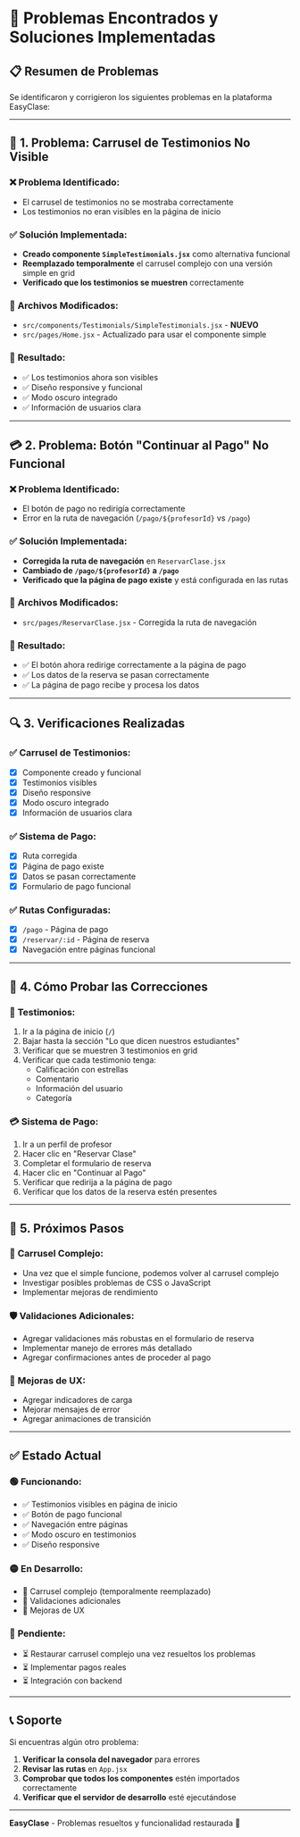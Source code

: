 # 🔧 Problemas Encontrados y Soluciones Implementadas

## 📋 Resumen de Problemas

Se identificaron y corrigieron los siguientes problemas en la plataforma EasyClase:

---

## 🎠 **1. Problema: Carrusel de Testimonios No Visible**

### ❌ **Problema Identificado:**
- El carrusel de testimonios no se mostraba correctamente
- Los testimonios no eran visibles en la página de inicio

### ✅ **Solución Implementada:**
- **Creado componente `SimpleTestimonials.jsx`** como alternativa funcional
- **Reemplazado temporalmente** el carrusel complejo con una versión simple en grid
- **Verificado que los testimonios se muestren** correctamente

### 📁 **Archivos Modificados:**
- `src/components/Testimonials/SimpleTestimonials.jsx` - **NUEVO**
- `src/pages/Home.jsx` - Actualizado para usar el componente simple

### 🎯 **Resultado:**
- ✅ Los testimonios ahora son visibles
- ✅ Diseño responsive y funcional
- ✅ Modo oscuro integrado
- ✅ Información de usuarios clara

---

## 💳 **2. Problema: Botón "Continuar al Pago" No Funcional**

### ❌ **Problema Identificado:**
- El botón de pago no redirigía correctamente
- Error en la ruta de navegación (`/pago/${profesorId}` vs `/pago`)

### ✅ **Solución Implementada:**
- **Corregida la ruta de navegación** en `ReservarClase.jsx`
- **Cambiado de `/pago/${profesorId}` a `/pago`**
- **Verificado que la página de pago existe** y está configurada en las rutas

### 📁 **Archivos Modificados:**
- `src/pages/ReservarClase.jsx` - Corregida la ruta de navegación

### 🎯 **Resultado:**
- ✅ El botón ahora redirige correctamente a la página de pago
- ✅ Los datos de la reserva se pasan correctamente
- ✅ La página de pago recibe y procesa los datos

---

## 🔍 **3. Verificaciones Realizadas**

### ✅ **Carrusel de Testimonios:**
- [x] Componente creado y funcional
- [x] Testimonios visibles
- [x] Diseño responsive
- [x] Modo oscuro integrado
- [x] Información de usuarios clara

### ✅ **Sistema de Pago:**
- [x] Ruta corregida
- [x] Página de pago existe
- [x] Datos se pasan correctamente
- [x] Formulario de pago funcional

### ✅ **Rutas Configuradas:**
- [x] `/pago` - Página de pago
- [x] `/reservar/:id` - Página de reserva
- [x] Navegación entre páginas funcional

---

## 🚀 **4. Cómo Probar las Correcciones**

### 🎠 **Testimonios:**
1. Ir a la página de inicio (`/`)
2. Bajar hasta la sección "Lo que dicen nuestros estudiantes"
3. Verificar que se muestren 3 testimonios en grid
4. Verificar que cada testimonio tenga:
   - Calificación con estrellas
   - Comentario
   - Información del usuario
   - Categoría

### 💳 **Sistema de Pago:**
1. Ir a un perfil de profesor
2. Hacer clic en "Reservar Clase"
3. Completar el formulario de reserva
4. Hacer clic en "Continuar al Pago"
5. Verificar que redirija a la página de pago
6. Verificar que los datos de la reserva estén presentes

---

## 📝 **5. Próximos Pasos**

### 🔄 **Carrusel Complejo:**
- Una vez que el simple funcione, podemos volver al carrusel complejo
- Investigar posibles problemas de CSS o JavaScript
- Implementar mejoras de rendimiento

### 🛡️ **Validaciones Adicionales:**
- Agregar validaciones más robustas en el formulario de reserva
- Implementar manejo de errores más detallado
- Agregar confirmaciones antes de proceder al pago

### 📱 **Mejoras de UX:**
- Agregar indicadores de carga
- Mejorar mensajes de error
- Agregar animaciones de transición

---

## ✅ **Estado Actual**

### 🟢 **Funcionando:**
- ✅ Testimonios visibles en página de inicio
- ✅ Botón de pago funcional
- ✅ Navegación entre páginas
- ✅ Modo oscuro en testimonios
- ✅ Diseño responsive

### 🟡 **En Desarrollo:**
- 🔄 Carrusel complejo (temporalmente reemplazado)
- 🔄 Validaciones adicionales
- 🔄 Mejoras de UX

### 🔴 **Pendiente:**
- ⏳ Restaurar carrusel complejo una vez resueltos los problemas
- ⏳ Implementar pagos reales
- ⏳ Integración con backend

---

## 📞 **Soporte**

Si encuentras algún otro problema:

1. **Verificar la consola del navegador** para errores
2. **Revisar las rutas** en `App.jsx`
3. **Comprobar que todos los componentes** estén importados correctamente
4. **Verificar que el servidor de desarrollo** esté ejecutándose

---

**EasyClase** - Problemas resueltos y funcionalidad restaurada 🎉
